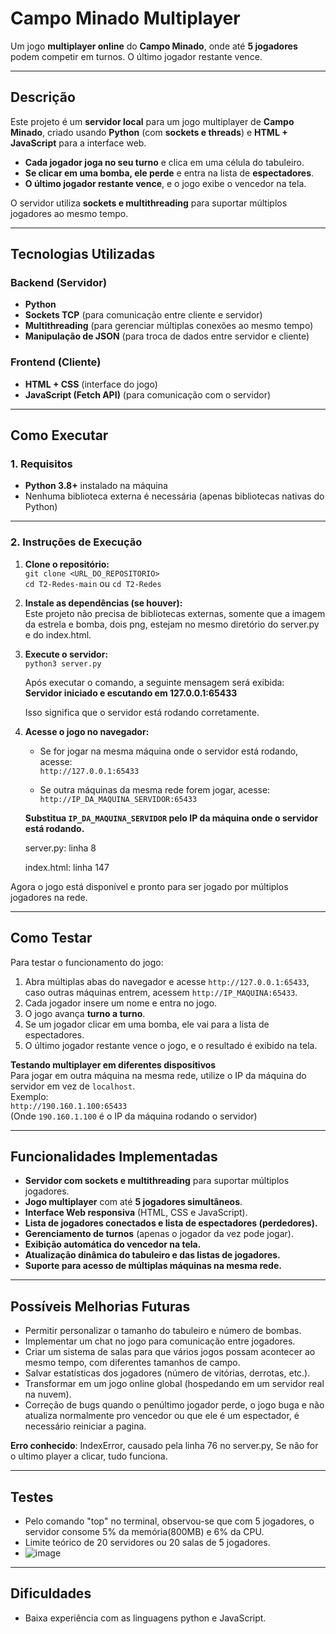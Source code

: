 # Campo Minado Multiplayer  

Um jogo **multiplayer online** do **Campo Minado**, onde até **5 jogadores** podem competir em turnos. O último jogador restante vence.  

---

## Descrição  
Este projeto é um **servidor local** para um jogo multiplayer de **Campo Minado**, criado usando **Python** (com **sockets e threads**) e **HTML + JavaScript** para a interface web.  

- **Cada jogador joga no seu turno** e clica em uma célula do tabuleiro.  
- **Se clicar em uma bomba, ele perde** e entra na lista de **espectadores**.  
- **O último jogador restante vence**, e o jogo exibe o vencedor na tela.  

O servidor utiliza **sockets e multithreading** para suportar múltiplos jogadores ao mesmo tempo.

---

## Tecnologias Utilizadas  

### Backend (Servidor)
- **Python**  
- **Sockets TCP** (para comunicação entre cliente e servidor)  
- **Multithreading** (para gerenciar múltiplas conexões ao mesmo tempo)  
- **Manipulação de JSON** (para troca de dados entre servidor e cliente)  

### Frontend (Cliente)
- **HTML + CSS** (interface do jogo)  
- **JavaScript (Fetch API)** (para comunicação com o servidor)  

---

## Como Executar  

### 1. Requisitos
- **Python 3.8+** instalado na máquina  
- Nenhuma biblioteca externa é necessária (apenas bibliotecas nativas do Python)  

---

### 2. Instruções de Execução  

1. **Clone o repositório:**  
   `git clone <URL_DO_REPOSITORIO>`  
   `cd T2-Redes-main` ou `cd T2-Redes`  

3. **Instale as dependências (se houver):**  
   Este projeto não precisa de bibliotecas externas, somente que a imagem da estrela e bomba, dois png, estejam no mesmo diretório do server.py e do index.html.  

4. **Execute o servidor:**  
   `python3 server.py`  

   Após executar o comando, a seguinte mensagem será exibida:  
   **Servidor iniciado e escutando em 127.0.0.1:65433**  

   Isso significa que o servidor está rodando corretamente.  

5. **Acesse o jogo no navegador:**  
   - Se for jogar na mesma máquina onde o servidor está rodando, acesse:  
     `http://127.0.0.1:65433`  

   - Se outra máquinas da mesma rede forem jogar, acesse:  
     `http://IP_DA_MAQUINA_SERVIDOR:65433`  

   **Substitua `IP_DA_MAQUINA_SERVIDOR` pelo IP da máquina onde o servidor está rodando.**
   
   server.py: linha 8
   
   index.html: linha 147  

Agora o jogo está disponível e pronto para ser jogado por múltiplos jogadores na rede.

---

## Como Testar  
Para testar o funcionamento do jogo:  
1. Abra múltiplas abas do navegador e acesse `http://127.0.0.1:65433`, caso outras máquinas entrem, acessem `http://IP_MAQUINA:65433`.  
2. Cada jogador insere um nome e entra no jogo.  
3. O jogo avança **turno a turno**.  
4. Se um jogador clicar em uma bomba, ele vai para a lista de espectadores.  
5. O último jogador restante vence o jogo, e o resultado é exibido na tela.  

**Testando multiplayer em diferentes dispositivos**  
Para jogar em outra máquina na mesma rede, utilize o IP da máquina do servidor em vez de `localhost`.  
Exemplo:  
`http://190.160.1.100:65433`  
(Onde `190.160.1.100` é o IP da máquina rodando o servidor)  

---

## Funcionalidades Implementadas  
- **Servidor com sockets e multithreading** para suportar múltiplos jogadores.  
- **Jogo multiplayer** com até **5 jogadores simultâneos**.  
- **Interface Web responsiva** (HTML, CSS e JavaScript).  
- **Lista de jogadores conectados e lista de espectadores (perdedores).**  
- **Gerenciamento de turnos** (apenas o jogador da vez pode jogar).  
- **Exibição automática do vencedor na tela.**  
- **Atualização dinâmica do tabuleiro e das listas de jogadores.**  
- **Suporte para acesso de múltiplas máquinas na mesma rede.**  

---

## Possíveis Melhorias Futuras  
- Permitir personalizar o tamanho do tabuleiro e número de bombas.  
- Implementar um chat no jogo para comunicação entre jogadores.  
- Criar um sistema de salas para que vários jogos possam acontecer ao mesmo tempo, com diferentes tamanhos de campo.  
- Salvar estatísticas dos jogadores (número de vitórias, derrotas, etc.).  
- Transformar em um jogo online global (hospedando em um servidor real na nuvem).  
- Correção de bugs quando o penúltimo jogador perde, o jogo buga e não atualiza normalmente pro vencedor ou que ele é um espectador, é necessário reiniciar a pagina.
  
**Erro conhecido**: IndexError, causado pela linha 76 no server.py, Se não for o ultimo player a clicar, tudo funciona.

---
## Testes
 - Pelo comando "top" no terminal, observou-se que com 5 jogadores, o servidor consome 5% da memória(800MB) e 6% da CPU.
 - Limite teórico de 20 servidores ou 20 salas de 5 jogadores.
 - ![image](https://github.com/user-attachments/assets/8d4cf2ec-86d9-49d6-bff6-3d1524ede369)

---

## Dificuldades
 - Baixa experiência com as linguagens python e JavaScript.
